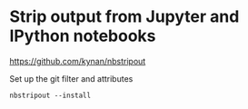 # Strip output from Jupyter and IPython notebooks
https://github.com/kynan/nbstripout

Set up the git filter and attributes
```
nbstripout --install
```
